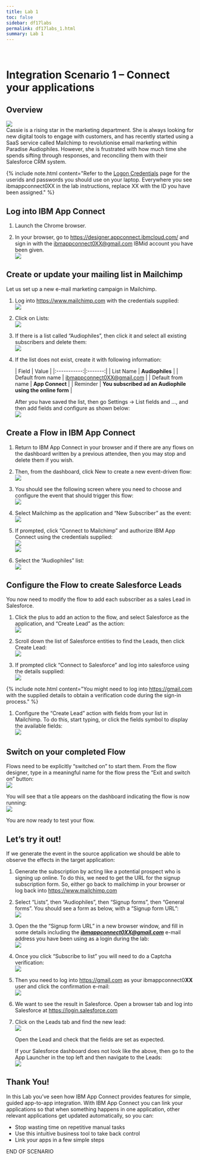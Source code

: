 ```yaml
---
title: Lab 1
toc: false
sidebar: df17labs
permalink: df17labs_1.html
summary: Lab 1
---
```

 
# Integration Scenario 1 – Connect your applications

## Overview
![](./images/df17labs/cassie.png)  
Cassie is a rising star in the marketing department. She is always looking for new digital tools to engage with customers, and has recently started using a SaaS service called Mailchimp to revolutionise email marketing within Paradise Audiophiles. However, she is frustrated with how much time she spends sifting through responses, and reconciling them with their Salesforce CRM system.

{% include note.html content="Refer to the [Logon Credentials](df17labs_creds.html) page for the userids and passwords you should use on your laptop. Everywhere you see ibmappconnect0XX in the lab instructions, replace XX with the ID you have been assigned." %}

 
## Log into IBM App Connect
1. Launch the Chrome browser. 

1. In your browser, go to <https://designer.appconnect.ibmcloud.com/> and sign in with the ibmappconnect0XX@gmail.com IBMid account you have been given.   
![](./images/df17labs/df1-image0.png)
 

## Create or update your mailing list in Mailchimp
Let us set up a new e-mail marketing campaign in Mailchimp.
1. Log into https://www.mailchimp.com with the credentials supplied:   
![](./images/df17labs/df1-image1.png)
   
1. Click on Lists:   
![](./images/df17labs/df1-image2.png)
 
1. If there is a list called “Audiophiles”, then click it and select all existing subscribers and delete them:   
![](./images/df17labs/df1-image3.png)
 
1. If the list does not exist, create it with following information:

    | Field | Value |
|:-----------:|:-------:|
| List Name |   **Audiophiles** |
| Default from name | ibmappconnect0XX@gmail.com |
| Default from name | **App Connect** |
| Reminder | **You subscribed ad an Audiophile using the online form** |


    After you have saved the list, then go Settings -> List fields and …, and then add fields and configure as shown below:   
![](./images/df17labs/df1-image4.png)

## Create a Flow in IBM App Connect
1. Return to IBM App Connect in your browser and if there are any flows on the dashboard written by a previous attendee, then you may stop and delete them if you wish.
2. Then, from the dashboard, click New to create a new event-driven flow:     
![](./images/df17labs/df1-image5.png)
 
1. You should see the following screen where you need to choose and configure the event that should trigger this flow:   
![](./images/df17labs/df1-image6.png)
 
1. Select Mailchimp as the application and “New Subscriber” as the event:   
![](./images/df17labs/df1-image7.png)
 
1. If prompted, click “Connect to Mailchimp” and authorize IBM App Connect using the credentials supplied:    
![](./images/df17labs/df1-image8.png)    
![](./images/df17labs/df1-image9.png)
 
 
1. Select the “Audiophiles” list:    
![](./images/df17labs/df1-image10.png)
  

## Configure the Flow to create Salesforce Leads
You now need to modify the flow to add each subscriber as a sales Lead in Salesforce.

1. Click the plus to add an action to the flow, and select Salesforce as the application, and “Create Lead” as the action:     
![](./images/df17labs/df1-image11.png)
  
1. Scroll down the list of Salesforce entities to find the Leads, then click Create Lead:   
![](./images/df17labs/df1-image12.png)
 
1. If prompted click “Connect to Salesforce” and log into salesforce using the details supplied:   
![](./images/df17labs/df1-image13.png)
 
 {% include note.html content="You might need to log into https://gmail.com with the supplied details to obtain a verification code during the sign-in process." %}
     
 	
1. Configure the “Create Lead” action with fields from your list in Mailchimp. To do this, start typing, or click the fields symbol to display the available fields:     
![](./images/df17labs/df1-image14.png)
  

## Switch on your completed Flow

Flows need to be explicitly “switched on” to start them. From the flow designer, type in a meaningful name for the flow press the “Exit and switch on” button:   
![](./images/df17labs/df1-image15.png)
 
You will see that a tile appears on the dashboard indicating the flow is now running:    
![](./images/df17labs/df1-image16.png)
 
You are now ready to test your flow.

## Let’s try it out!
If we generate the event in the source application we should be able to observe the effects in the target application:

1. Generate the subscription by acting like a potential prospect who is signing up online. To do this, we need to get the URL for the signup subscription form. So, either go back to mailchimp in your browser or log back into <https://www.mailchimp.com>

1. Select “Lists”, then “Audiophiles”, then “Signup forms”, then “General forms”. You should see a form as below, with a “Signup form URL”:    
![](./images/df17labs/df1-image17.png)
 
1. Open the the “Signup form URL” in a new browser window, and fill in some details including the ***ibmappconnect0XX@gmail.com*** e-mail address you have been using as a login during the lab:    
![](./images/df17labs/df1-image18.png)
 
1. Once you click “Subscribe to list” you will need to do a Captcha verification:    
![](./images/df17labs/df1-image19.png)
 
1. Then you need to log into <https://gmail.com> as your ibmappconnect0**XX** user and click the confirmation e-mail:     
![](./images/df17labs/df1-image20.png)
 
1. We want to see the result in Salesforce. Open a browser tab and log into Salesforce at <https://login.salesforce.com>
1. Click on the Leads tab and find the new lead:    
![](./images/df17labs/df1-image21.png) 

    Open the Lead and check that the fields are set as expected.

    If your Salesforce dashboard does not look like the above, then go to the App Launcher in the top left and then navigate to the Leads:    
    ![](./images/df17labs/df1-image22.png)

## Thank You!

In this Lab you’ve seen how IBM App Connect provides features for simple, guided app-to-app integration. With IBM App Connect you can link your applications so that when something happens in one application, other relevant applications get updated automatically, so you can:

* Stop wasting time on repetitive manual tasks
* Use this intuitive business tool to take back control
* Link your apps in a few simple steps

 
END OF SCENARIO

